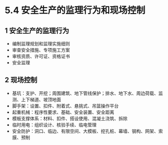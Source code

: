 # 5.4 安全生产的监理行为和现场控制

## 1 安全生产的监理行为

* 编制监理规划和监理实施细则
* 审查安全措施、专项施工方案
* 审核资质、许可证、资格证书
* 安全监理

## 2 现场控制

* 基坑：支护、开挖；周围建筑、地下管线保护；排水、地下水、周边荷载、监测、上下梯道、坡顶地面
* 脚手架：设置、扣件、附着式、悬挑式、吊篮操作平台
* 起重机械：程序性要求、基础、安全装置、安全距离
* 模板支撑体系：材料、扣件、搭设使用、混凝土浇筑、拆除
* 临时用电：组织设计、核验手续、临电管理
* 安全防护：洞口、临边、有限空间、大模板、挖孔桩、幕墙、钢构、网架、索膜、预制

